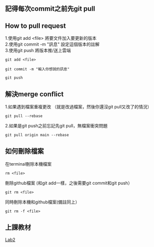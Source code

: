## 記得每次commit之前先git pull
## How to pull request
1.使用git add \<file\> 將要文件加入要更新的版本  
2.使用git commit -m "訊息" 設定這個版本的註解  
3.使用git push 將版本推/送上雲端  
```
git add <file>
```
```
git commit -m "輸入你想說的訊息"
```
```
git push
```

## 解決merge conflict
1.如果遇到檔案重複更改
（就是改過檔案，然後你還沒git pull又改了的情況）
```
git pull --rebase
```
2.如果是git push之前忘記先git pull，無檔案衝突問題
```
git pull origin main --rebase
```

## 如何刪除檔案
在terminal刪除本機檔案
```
rm <file>
```
刪除github檔案
(和git add一樣，之後需要git commit和git push）
```
git rm <file>
```
同時刪除本機和github檔案(備註同上）
```
git rm -f <file>
```

## 上課教材
[Lab2](https://drive.google.com/file/d/1VbJf0k_hWzUK0Pw-tUSgQfn0Gb2w3_cm/view)
